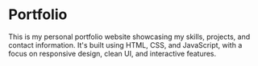 # Portfolio
This is my personal portfolio website showcasing my skills, projects, and contact information. It's built using HTML, CSS, and JavaScript, with a focus on responsive design, clean UI, and interactive features.
